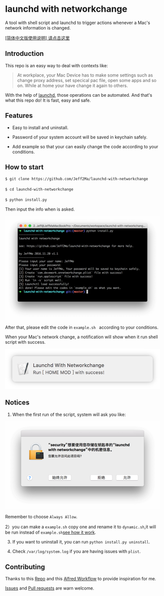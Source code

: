# launchd with networkchange

A tool with shell script and launchd to trigger actions whenever a Mac's network information is changed.

[[简体中文版使用说明] 请点击这里](https://github.com/Jeff2Ma/launchd-with-networkchange/blob/master/readme.zh.md)

## Introduction

This repo is an easy way to deal with contexts like:

> At workplace, your Mac Device has to make some settings such as change proxy address, set specical pac file, open some apps and so on. While at home your have change it again to others.

With the help of [launchd](https://developer.apple.com/library/content/documentation/MacOSX/Conceptual/BPSystemStartup/Chapters/CreatingLaunchdJobs.html), those operations can be automated. And that's what this repo do! It is fast, easy and safe.

## Features

- Easy to install and uninstall.

- Password of your system account will be saved in keychain safely.

- Add example so that your can easily change the code according to your conditions.

## How to start

```bash
$ git clone https://github.com/Jeff2Ma/launchd-with-networkchange

$ cd launchd-with-networkchange

$ python install.py
```
Then input the info when is asked.

![](_screenshots/install.png)

After that, please edit the code in `example.sh ` according to your conditions.

When your Mac's network change, a notification will show when it run shell script with success.

![](_screenshots/notice.png)

## Notices

1) When the first run of the script, system will ask you like:

![](_screenshots/first.png)

Remember to choose `Always Allow`.

2）you can make a  `example.sh` copy one and rename it to `dynamic.sh`,it will be run instead of `example.sh`[see how it work](https://github.com/Jeff2Ma/launchd-with-networkchange/blob/master/_demo/_run.applescript#L23-L29).

3) If you want to uninstall it, you can run `python install.py uninstall`.

4) Check `/var/log/system.log` if you are having issues with `plist`.

## Contributing

Thanks to this [Repo](https://github.com/tjluoma/onnetworkchange) and this [Alfred Workflow](https://github.com/Jeff2Ma/AlfredWorkflow-DuoTai-Helper) to provide inspiration for me.

[Issues](https://github.com/Jeff2Ma/launchd-with-networkchange/issues) and [Pull requests](https://github.com/Jeff2Ma/launchd-with-networkchange/pulls) are warn welcome.